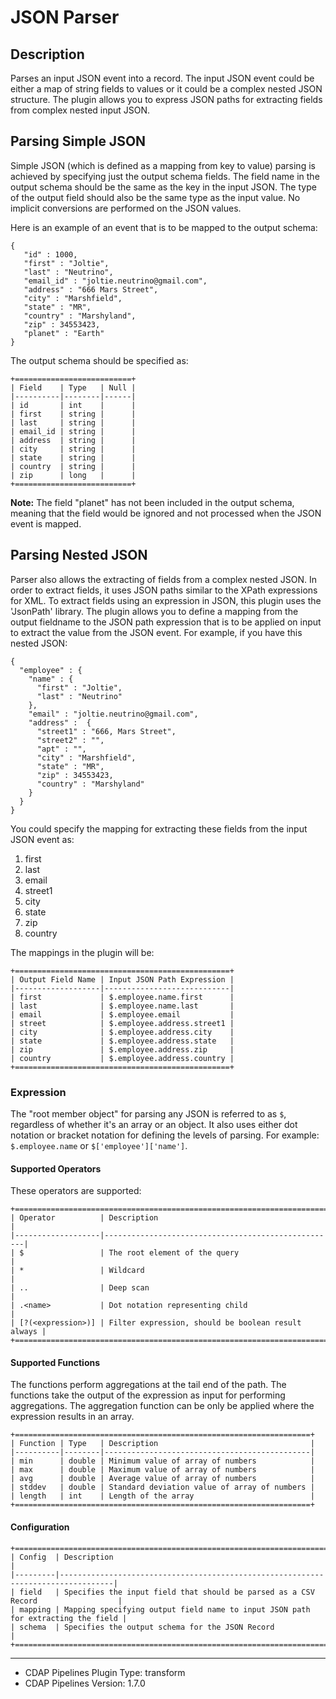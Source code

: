 # JSON Parser

## Description

Parses an input JSON event into a record. The input JSON event could be either a map of
string fields to values or it could be a complex nested JSON structure. The plugin allows you
to express JSON paths for extracting fields from complex nested input JSON.

## Parsing Simple JSON

Simple JSON (which is defined as a mapping from key to value) parsing is achieved
by specifying just the output schema fields. The field name in the output schema
should be the same as the key in the input JSON. The type of the output field should also be the
same type as the input value. No implicit conversions are performed on the JSON values.

Here is an example of an event that is to be mapped to the output schema:

    {
       "id" : 1000,
       "first" : "Joltie",
       "last" : "Neutrino",
       "email_id" : "joltie.neutrino@gmail.com",
       "address" : "666 Mars Street",
       "city" : "Marshfield",
       "state" : "MR",
       "country" : "Marshyland",
       "zip" : 34553423,
       "planet" : "Earth"
    }


The output schema should be specified as:

    +==========================+
    | Field    | Type   | Null |
    |----------|--------|------|
    | id       | int    |      |
    | first    | string |      |
    | last     | string |      |
    | email_id | string |      |
    | address  | string |      |
    | city     | string |      |
    | state    | string |      |
    | country  | string |      |
    | zip      | long   |      |
    +==========================+

**Note:** The field "planet" has not been included in the output schema, meaning that the
field would be ignored and not processed when the JSON event is mapped. 

## Parsing Nested JSON

Parser also allows the extracting of fields from a complex nested JSON. In order to extract
fields, it uses JSON paths similar to the XPath expressions for XML. To extract fields using an
expression in JSON, this plugin uses the 'JsonPath' library. The plugin allows you to define a
mapping from the output fieldname to the JSON path expression that is to be applied on input to
extract the value from the JSON event. For example, if you have this nested JSON:

    {
      "employee" : {
        "name" : {
          "first" : "Joltie",
          "last" : "Neutrino"
        },
        "email" : "joltie.neutrino@gmail.com",
        "address" :  {
          "street1" : "666, Mars Street",
          "street2" : "",
          "apt" : "",
          "city" : "Marshfield",
          "state" : "MR",
          "zip" : 34553423,
          "country" : "Marshyland"
        }
      }
    }


You could specify the mapping for extracting these fields from the input JSON event as:
 
  1. first
  2. last
  3. email
  4. street1
  5. city
  6. state
  7. zip
  8. country

The mappings in the plugin will be:

    +================================================+
    | Output Field Name | Input JSON Path Expression |
    |-------------------|----------------------------|
    | first             | $.employee.name.first      |
    | last              | $.employee.name.last       |
    | email             | $.employee.email           |
    | street            | $.employee.address.street1 |
    | city              | $.employee.address.city    |
    | state             | $.employee.address.state   |
    | zip               | $.employee.address.zip     |
    | country           | $.employee.address.country |
    +================================================+

### Expression

The "root member object" for parsing any JSON is referred to as ```$```, regardless of
whether it's an array or an object. It also uses either dot notation or bracket notation for
defining the levels of parsing. For example: ```$.employee.name``` or ```$['employee']['name']```.

#### Supported Operators

These operators are supported:

    +========================================================================+
    | Operator          | Description                                        |
    |-------------------|----------------------------------------------------|
    | $                 | The root element of the query                      |
    | *                 | Wildcard                                           |
    | ..                | Deep scan                                          |
    | .<name>           | Dot notation representing child                    |
    | [?(<expression>)] | Filter expression, should be boolean result always |
    +========================================================================+

#### Supported Functions

The functions perform aggregations at the tail end of the path. The functions take the
output of the expression as input for performing aggregations. The aggregation function
can be only be applied where the expression results in an array. 

    +==================================================================+ 
    | Function | Type   | Description                                  |
    |----------|--------|----------------------------------------------|
    | min      | double | Minimum value of array of numbers            |
    | max      | double | Maximum value of array of numbers            |
    | avg      | double | Average value of array of numbers            |
    | stddev   | double | Standard deviation value of array of numbers |
    | length   | int    | Length of the array                          |
    +==================================================================+ 

#### Configuration

    +============================================================================================+ 
    | Config  | Description                                                                      |
    |---------|----------------------------------------------------------------------------------|
    | field   | Specifies the input field that should be parsed as a CSV Record                  |
    | mapping | Mapping specifying output field name to input JSON path for extracting the field |
    | schema  | Specifies the output schema for the JSON Record                                  |
    +============================================================================================+

---
- CDAP Pipelines Plugin Type: transform
- CDAP Pipelines Version: 1.7.0
